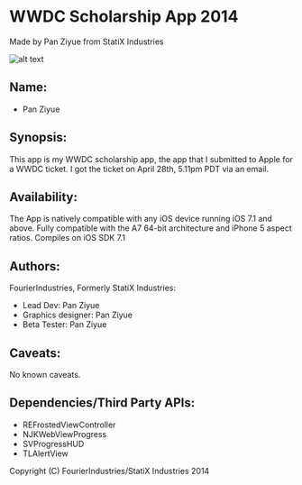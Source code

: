 **WWDC Scholarship App 2014**
=================================
Made by Pan Ziyue from StatiX Industries

![alt text](https://raw.githubusercontent.com/sammy0025/WWDC-2014/master/Assets/iPhoneWWDC.png  "Demo")

## Name:
* Pan Ziyue

## Synopsis:
This app is my WWDC scholarship app, the app that I submitted
to Apple for a WWDC ticket. I got the ticket on April 28th, 5.11pm PDT via an email.

## Availability:
The App is natively compatible with any iOS device running iOS 7.1 and above. Fully compatible with the A7 64-bit architecture and iPhone 5 aspect ratios.
Compiles on iOS SDK 7.1

## Authors:
FourierIndustries, Formerly StatiX Industries:
* Lead Dev: Pan Ziyue
* Graphics designer: Pan Ziyue
* Beta Tester: Pan Ziyue

## Caveats:
No known caveats.

## Dependencies/Third Party APIs:
* REFrostedViewController
* NJKWebViewProgress
* SVProgressHUD
* TLAlertView

Copyright (C) FourierIndustries/StatiX Industries 2014
